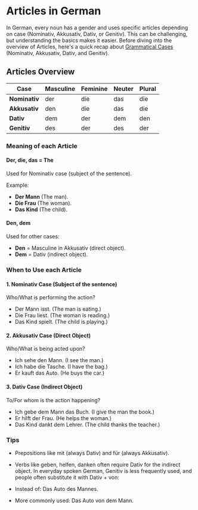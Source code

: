 # Articles in German
In German, every noun has a gender and uses specific articles depending on case (Nominativ, Akkusativ, Dativ, or Genitiv).
This can be challenging, but understanding the basics makes it easier.
Before diving into the overview of Articles, here's a quick recap about [Grammatical Cases](https://github.com/stuti1410/learning_german/blob/main/Grammar%20Tip/the_four_german_cases.md) (Nominativ, Akkusativ, Dativ, and Genitiv).

## Articles Overview
| Case | Masculine | Feminine | Neuter | Plural |
|------|-----------|----------|--------|--------|
| **Nominativ** | der | die | das | die |
| **Akkusativ** | den | die | das | die |
| **Dativ** | dem | der | dem | den |
| **Genitiv** | des | der | des | der |

### Meaning of each Article
#### **Der, die, das** = The

Used for Nominativ case (subject of the sentence).

Example:
* **Der Mann** (The man).
* **Die Frau** (The woman).
* **Das Kind** (The child).

#### **Den, dem**
  
Used for other cases:
* **Den** = Masculine in Akkusativ (direct object).
* **Dem** = Dativ (indirect object).

### When to Use each Article
#### 1. Nominativ Case (Subject of the sentence)
Who/What is performing the action?
* Der Mann isst. (The man is eating.)
* Die Frau liest. (The woman is reading.)
* Das Kind spielt. (The child is playing.)
#### 2. Akkusativ Case (Direct Object)
Who/What is being acted upon?
* Ich sehe den Mann. (I see the man.)
* Ich habe die Tasche. (I have the bag.)
* Er kauft das Auto. (He buys the car.)
#### 3. Dativ Case (Indirect Object)
To/For whom is the action happening?
* Ich gebe dem Mann das Buch. (I give the man the book.)
* Er hilft der Frau. (He helps the woman.)
* Das Kind dankt dem Lehrer. (The child thanks the teacher.)

### Tips
* Prepositions like mit (always Dativ) and für (always Akkusativ).
* Verbs like geben, helfen, danken often require Dativ for the indirect object.
In everyday spoken German, Genitiv is less frequently used, and people often substitute it with Dativ + von:

* Instead of: Das Auto des Mannes.
* More commonly used: Das Auto von dem Mann.
